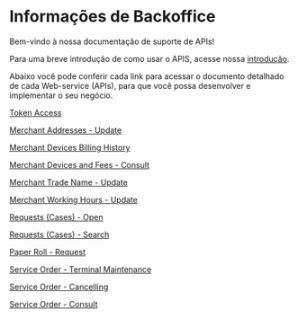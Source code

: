 
# Informações de Backoffice

Bem-vindo à nossa documentação de suporte de APIs!

Para uma breve introdução de como usar o APIS, acesse nossa [introdução](?path=docs/portuguese/banworks/APIs-Introduction.md).

Abaixo você pode conferir cada link para acessar o documento detalhado de cada Web-service (APIs), para que você possa desenvolver e implementar o seu negócio.



[Token Access](../api/?type=post&path=/token/)

[Merchant Addresses - Update](../api/?type=post&path=/bwa/wsm/merchantinformation/address/updateAddress/)

[Merchant Devices Billing History](../api/?type=get&path=/bwa/cobranca-terminal/v1/consulta/{data}/)

[Merchant Devices and Fees - Consult](../api/?type=get&path=/bwa/mdr-fees/{institution}/{merchanID}/)

[Merchant Trade Name - Update](../api/?type=post&path=/bwa/wsm/merchantinformation/tradeName/updateTradeName/)

[Merchant Working Hours - Update](../api/?type=post&path=/bwa/wsm/merchantinformation/workingHours/updateWorkingHours/)

[Requests (Cases) - Open](../api/?type=get&path=/bwa/wsm/merchantinformation/workingHours/config/motivos)

[Requests (Cases) - Search](../api/?type=get&path=/bwa/abertura-caso/config/sub-motivos/{Id})

[Paper Roll - Request](../api/?type=get&path=/bwa/solicitabobina/{instituicao}/{merchant}/{logico})

[Service Order - Terminal Maintenance](../api/?type=post&path=/bwa/wsm/fundingtools/prepayFlag/updatePrepayFlag/)

[Service Order - Cancelling](../api/?type=post&path=/bwa/wsm/devicerequest/canceloperation/processCancelOperationRequest)

[Service Order - Consult](../api/?type=get&path=/bwa/consultaos/{instituicao}/{numeroMerchant}/)

